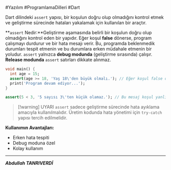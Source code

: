 #Yazılım #ProgramlamaDilleri #Dart 

Dart dilindeki `assert` yapısı, bir koşulun doğru olup olmadığını kontrol etmek ve geliştirme sürecinde hataları yakalamak için kullanılan bir araçtır.

**`assert` Nedir:**Geliştirme aşamasında belirli bir koşulun doğru olup olmadığını kontrol eden bir yapıdır. Eğer koşul **false** dönerse, program çalışmayı durdurur ve bir hata mesajı verir. Bu, programda beklenmedik durumları tespit etmenin ve bu durumlara erken müdahale etmenin bir yoludur. `assert` yalnızca **debug modunda** (geliştirme sırasında) çalışır. **Release modunda** `assert` satırları dikkate alınmaz. 

```dart
void main() {
  int age = 15;
  assert(age >= 18, 'Yaş 18\'den büyük olmalı.'); // Eğer koşul false olursa hata fırlatılır
  print('Program devam ediyor...');
}

```

```dart
assert(5 < 3, '5 sayısı 3\'ten küçük olamaz.'); // Bu mesaj koşul yanlış olunca gösterilecek.

```

> [!warning] UYARI
> `assert` sadece geliştirme sürecinde hata ayıklama amacıyla kullanılmalıdır. Üretim kodunda hata yönetimi için `try-catch` yapısı tercih edilmelidir.

**Kullanımın Avantajları:** 
- Erken hata tespiti
- Debug moduna özel
- Kolay kullanım

*** 
***Abdullah TANRIVERDİ***






